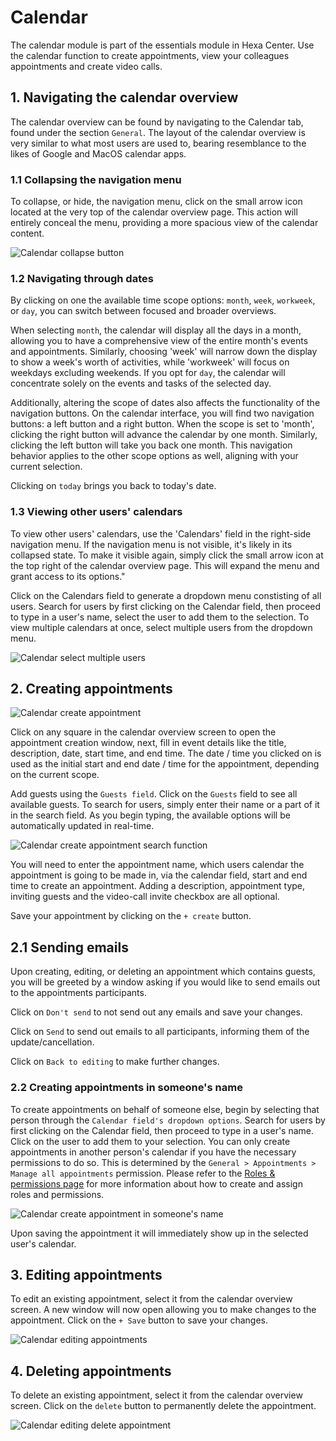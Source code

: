 # Calendar

The calendar module is part of the essentials module in Hexa Center. Use the calendar function to create appointments, view your colleagues appointments and create video calls.

## 1. Navigating the calendar overview

The calendar overview can be found by navigating to the Calendar tab, found under the section `General`. The layout of the calendar overview is very similar to what most users are used to, bearing resemblance to the likes of Google and MacOS calendar apps.

### 1.1 Collapsing the navigation menu

To collapse, or hide, the navigation menu, click on the small arrow icon located at the very top of the calendar overview page. This action will entirely conceal the menu, providing a more spacious view of the calendar content.

![Calendar collapse button](/images/guide/calendar-navigation-collapse-button.jpg "Calendar collapse button")

### 1.2 Navigating through dates

By clicking on one the available time scope options: `month`, `week`, `workweek`, or `day`, you can switch between focused and broader overviews.

When selecting `month`, the calendar will display all the days in a month, allowing you to have a comprehensive view of the entire month's events and appointments. Similarly, choosing 'week' will narrow down the display to show a week's worth of activities, while 'workweek' will focus on weekdays excluding weekends. If you opt for `day`, the calendar will concentrate solely on the events and tasks of the selected day.

Additionally, altering the scope of dates also affects the functionality of the navigation buttons. On the calendar interface, you will find two navigation buttons: a left button and a right button. When the scope is set to 'month', clicking the right button will advance the calendar by one month. Similarly, clicking the left button will take you back one month. This navigation behavior applies to the other scope options as well, aligning with your current selection.

Clicking on `today` brings you back to today's date.

### 1.3 Viewing other users' calendars

To view other users' calendars, use the 'Calendars' field in the right-side navigation menu. If the navigation menu is not visible, it's likely in its collapsed state. To make it visible again, simply click the small arrow icon at the top right of the calendar overview page. This will expand the menu and grant access to its options."

Click on the Calendars field to generate a dropdown menu constisting of all users. Search for users by first clicking on the Calendar field, then proceed to type in a user's name, select the user to add them to the selection. To view multiple calendars at once, select multiple users from the dropdown menu.

![Calendar select multiple users](/images/guide/calendar-select-multiple-users-calendars.jpg "Calendar select multiple users")

## 2. Creating appointments

![Calendar create appointment](/images/guide/calendar-create-appointment.jpg "Calendar create appointment")

Click on any square in the calendar overview screen to open the appointment creation window, next, fill in event details like the title, description, date, start time, and end time. The date / time you clicked on is used as the initial start and end date / time for the appointment, depending on the current scope.

Add guests using the `Guests field`. Click on the `Guests` field to see all available guests. To search for users, simply enter their name or a part of it in the search field. As you begin typing, the available options will be automatically updated in real-time.

![Calendar create appointment search function](/images/guide/calendar-create-appointment-search.jpg "Calendar create appointment search function")

You will need to enter the appointment name, which users calendar the appointment is going to be made in, via the calendar field, start and end time to create an appointment.
Adding a description, appointment type, inviting guests and the video-call invite checkbox are all optional.

Save your appointment by clicking on the `+ create` button.

## 2.1 Sending emails

Upon creating, editing, or deleting an appointment which contains guests, you will be greeted by a window asking if you would like to send emails out to the appointments participants.

Click on `Don't send` to not send out any emails and save your changes.

Click on `Send` to send out emails to all participants, informing them of the update/cancellation.

Click on `Back to editing` to make further changes.

### 2.2 Creating appointments in someone's name

To create appointments on behalf of someone else, begin by selecting that person through the `Calendar field's dropdown options`. Search for users by first clicking on the Calendar field, then proceed to type in a user's name. Click on the user to add them to your selection. You can only create appointments in another person's calendar if you have the necessary permissions to do so. This is determined by the `General > Appointments > Manage all appointments` permission. Please refer to the [Roles & permissions page](/guide/essentials/roles "Roles Guide") for more information about how to create and assign roles and permissions.

![Calendar create appointment in someone's name](/images/guide/calendar-create-appointment-in-name.jpg "Calendar create appointment in someone's name")

Upon saving the appointment it will immediately show up in the selected user's calendar.

## 3. Editing appointments

To edit an existing appointment, select it from the calendar overview screen. A new window will now open allowing you to make changes to the appointment. Click on the `+ Save` button to save your changes.

![Calendar editing appointments](/images/guide/calendar-edit-appointment.jpg "Calendar editing appointments")

## 4. Deleting appointments

To delete an existing appointment, select it from the calendar overview screen. Click on the `delete` button to permanently delete the appointment.

![Calendar editing delete appointment](/images/guide/calendar-delete-appointment.jpg "Calendar editing delete appointment")
